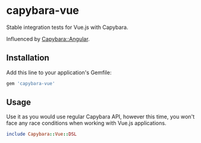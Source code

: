 capybara-vue
============

Stable integration tests for Vue.js with Capybara.

Influenced by [Capybara::Angular](https://github.com/wrozka/capybara-angular).

Installation
------------

Add this line to your application's Gemfile:

```ruby
gem 'capybara-vue'
```

Usage
-----

Use it as you would use regular Capybara API, however this time, you won't face any race conditions when working with Vue.js applications.

```ruby
include Capybara::Vue::DSL
```
